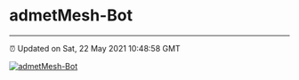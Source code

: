 # admetMesh-Bot
---
⏰ Updated on Sat, 22 May 2021 10:48:58 GMT

[![admetMesh-Bot](https://github.com/kotori-y/admetMesh-bot/actions/workflows/main.yml/badge.svg)](https://github.com/kotori-y/admetMesh-bot/actions/workflows/main.yml)

